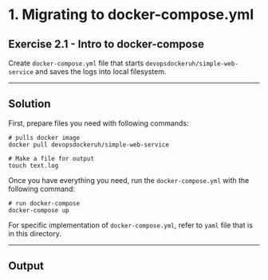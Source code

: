 # 1. Migrating to docker-compose.yml

## Exercise 2.1 - Intro to docker-compose

Create `docker-compose.yml` file that starts `devopsdockeruh/simple-web-service` and saves the logs into local filesystem.

---

## Solution

First, prepare files you need with following commands:
```docker
# pulls docker image
docker pull devopsdockeruh/simple-web-service

# Make a file for output
touch text.log
```

Once you have everything you need, run the `docker-compose.yml` with the following command:
```docker
# run docker-compose
docker-compose up
```
For specific implementation of `docker-compose.yml`, refer to `yaml` file that is in this directory.

---

## Output